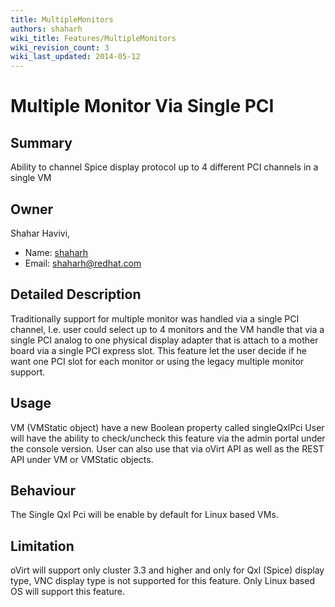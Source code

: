 ```yaml
---
title: MultipleMonitors
authors: shaharh
wiki_title: Features/MultipleMonitors
wiki_revision_count: 3
wiki_last_updated: 2014-05-12
---
```


# Multiple Monitor Via Single PCI

## Summary

Ability to channel Spice display protocol up to 4 different PCI channels in a single VM

## Owner

Shahar Havivi,

*   Name: [ shaharh](User:shaharh)
*   Email: <shaharh@redhat.com>

## Detailed Description

Traditionally support for multiple monitor was handled via a single PCI channel, I.e. user could select up to 4 monitors and the VM handle that via a single PCI analog to one physical display adapter that is attach to a mother board via a single PCI express slot. This feature let the user decide if he want one PCI slot for each monitor or using the legacy multiple monitor support.

## Usage

VM (VMStatic object) have a new Boolean property called singleQxlPci User will have the ability to check/uncheck this feature via the admin portal under the console version. User can also use that via oVirt API as well as the REST API under VM or VMStatic objects.

## Behaviour

The Single Qxl Pci will be enable by default for Linux based VMs.

## Limitation

oVirt will support only cluster 3.3 and higher and only for Qxl (Spice) display type, VNC display type is not supported for this feature. Only Linux based OS will support this feature.
